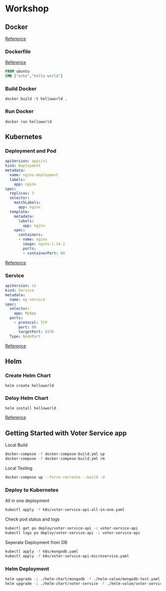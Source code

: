 # Workshop

## Docker

[Reference](https://docs.docker.com/get-started/overview/)

### Dockerfile

[Reference](https://docs.docker.com/engine/reference/builder/)

```dockerfile
FROM ubuntu
CMD ["echo","hello world"]
```

### Build Docker

`docker build -t helloworld .`

### Run Docker

`docker run helloworld`

## Kubernetes

### Deployment and Pod

```yaml
apiVersion: apps/v1
kind: Deployment
metadata:
  name: nginx-deployment
  labels:
    app: nginx
spec:
  replicas: 3
  selector:
    matchLabels:
      app: nginx
  template:
    metadata:
      labels:
        app: nginx
    spec:
      containers:
      - name: nginx
        image: nginx:1.14.2
        ports:
        - containerPort: 80
```

[Reference](https://kubernetes.io/docs/concepts/workloads/controllers/deployment/)

### Service

```yaml
apiVersion: v1
kind: Service
metadata:
  name: my-service
spec:
  selector:
    app: MyApp
  ports:
    - protocol: TCP
      port: 80
      targetPort: 9376
  Type: NodePort
```

[Reference](https://kubernetes.io/docs/concepts/services-networking/service/)

## Helm

### Create Helm Chart

`helm create helloworld`

### Deloy Helm Chart

`helm install helloworld`

[Reference](https://helm.sh/docs/intro/quickstart/)

## Getting Started with Voter Service app

Local Build

```bash
docker-compose -f docker-compose-build.yml up
docker-compose -f docker-compose-build.yml rm
```

Local Testing

```bash
docker-compose up --force-recreate --build -d
```

### Deploy to Kubernetes

All in one deployment

```bash
kubectl apply -f k8s/voter-service-api-all-in-one.yaml
```

Check pod status and logs

```bash
kubectl get po deploy/voter-service-api -c voter-service-api
kubectl logs po deploy/voter-service-api -c voter-service-api
```

Seperate Deployment from DB

```bash
kubectl apply -f k8s/mongodb.yaml
kubectl apply -f k8s/voter-service-api-microservice.yaml
```

### Helm Deployment

```bash
helm upgrade -i ./helm-chart/mongodb -f ./helm-value/mongodb-test.yaml
helm upgrade -i ./helm-chart/voter-service -f ./helm-value/voter-service-test.yaml
```
